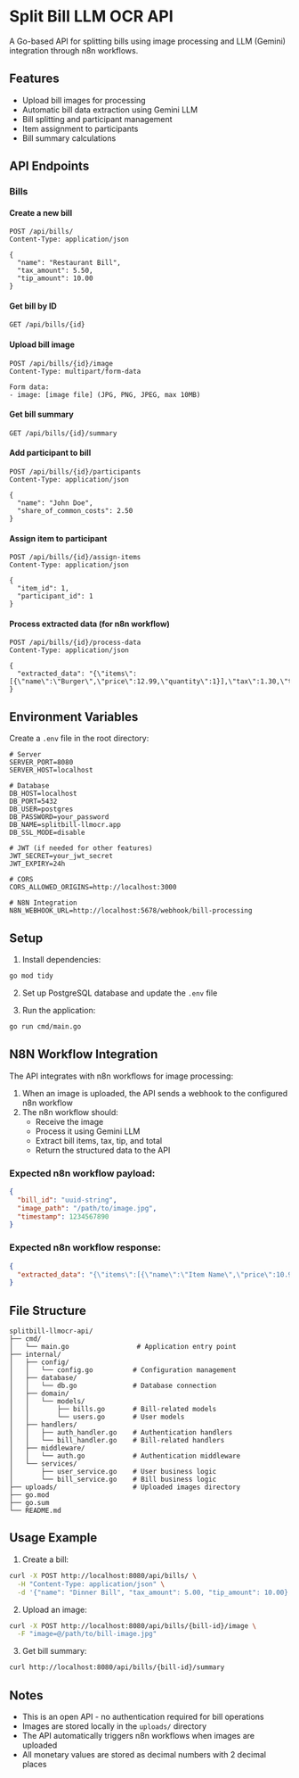 # Split Bill LLM OCR API

A Go-based API for splitting bills using image processing and LLM (Gemini) integration through n8n workflows.

## Features

- Upload bill images for processing
- Automatic bill data extraction using Gemini LLM
- Bill splitting and participant management
- Item assignment to participants
- Bill summary calculations

## API Endpoints

### Bills

#### Create a new bill
```
POST /api/bills/
Content-Type: application/json

{
  "name": "Restaurant Bill",
  "tax_amount": 5.50,
  "tip_amount": 10.00
}
```

#### Get bill by ID
```
GET /api/bills/{id}
```

#### Upload bill image
```
POST /api/bills/{id}/image
Content-Type: multipart/form-data

Form data:
- image: [image file] (JPG, PNG, JPEG, max 10MB)
```

#### Get bill summary
```
GET /api/bills/{id}/summary
```

#### Add participant to bill
```
POST /api/bills/{id}/participants
Content-Type: application/json

{
  "name": "John Doe",
  "share_of_common_costs": 2.50
}
```

#### Assign item to participant
```
POST /api/bills/{id}/assign-items
Content-Type: application/json

{
  "item_id": 1,
  "participant_id": 1
}
```

#### Process extracted data (for n8n workflow)
```
POST /api/bills/{id}/process-data
Content-Type: application/json

{
  "extracted_data": "{\"items\":[{\"name\":\"Burger\",\"price\":12.99,\"quantity\":1}],\"tax\":1.30,\"tip\":2.60,\"total\":16.89}"
}
```

## Environment Variables

Create a `.env` file in the root directory:

```env
# Server
SERVER_PORT=8080
SERVER_HOST=localhost

# Database
DB_HOST=localhost
DB_PORT=5432
DB_USER=postgres
DB_PASSWORD=your_password
DB_NAME=splitbill-llmocr.app
DB_SSL_MODE=disable

# JWT (if needed for other features)
JWT_SECRET=your_jwt_secret
JWT_EXPIRY=24h

# CORS
CORS_ALLOWED_ORIGINS=http://localhost:3000

# N8N Integration
N8N_WEBHOOK_URL=http://localhost:5678/webhook/bill-processing
```

## Setup

1. Install dependencies:
```bash
go mod tidy
```

2. Set up PostgreSQL database and update the `.env` file

3. Run the application:
```bash
go run cmd/main.go
```

## N8N Workflow Integration

The API integrates with n8n workflows for image processing:

1. When an image is uploaded, the API sends a webhook to the configured n8n workflow
2. The n8n workflow should:
   - Receive the image
   - Process it using Gemini LLM
   - Extract bill items, tax, tip, and total
   - Return the structured data to the API

### Expected n8n workflow payload:
```json
{
  "bill_id": "uuid-string",
  "image_path": "/path/to/image.jpg",
  "timestamp": 1234567890
}
```

### Expected n8n workflow response:
```json
{
  "extracted_data": "{\"items\":[{\"name\":\"Item Name\",\"price\":10.99,\"quantity\":1}],\"tax\":1.10,\"tip\":2.20,\"total\":14.29}"
}
```

## File Structure

```
splitbill-llmocr-api/
├── cmd/
│   └── main.go                 # Application entry point
├── internal/
│   ├── config/
│   │   └── config.go          # Configuration management
│   ├── database/
│   │   └── db.go              # Database connection
│   ├── domain/
│   │   └── models/
│   │       ├── bills.go       # Bill-related models
│   │       └── users.go       # User models
│   ├── handlers/
│   │   ├── auth_handler.go    # Authentication handlers
│   │   └── bill_handler.go    # Bill-related handlers
│   ├── middleware/
│   │   └── auth.go            # Authentication middleware
│   └── services/
│       ├── user_service.go    # User business logic
│       └── bill_service.go    # Bill business logic
├── uploads/                   # Uploaded images directory
├── go.mod
├── go.sum
└── README.md
```

## Usage Example

1. Create a bill:
```bash
curl -X POST http://localhost:8080/api/bills/ \
  -H "Content-Type: application/json" \
  -d '{"name": "Dinner Bill", "tax_amount": 5.00, "tip_amount": 10.00}'
```

2. Upload an image:
```bash
curl -X POST http://localhost:8080/api/bills/{bill-id}/image \
  -F "image=@/path/to/bill-image.jpg"
```

3. Get bill summary:
```bash
curl http://localhost:8080/api/bills/{bill-id}/summary
```

## Notes

- This is an open API - no authentication required for bill operations
- Images are stored locally in the `uploads/` directory
- The API automatically triggers n8n workflows when images are uploaded
- All monetary values are stored as decimal numbers with 2 decimal places

